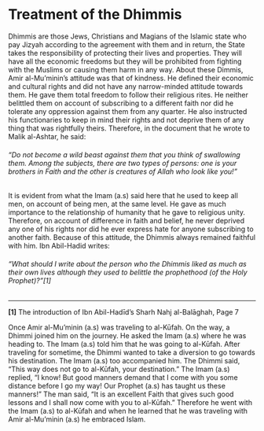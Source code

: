 Treatment of the Dhimmis
========================

Dhimmis are those Jews, Christians and Magians of the Islamic state who
pay Jizyah according to the agreement with them and in return, the State
takes the responsibility of protecting their lives and properties. They
will have all the economic freedoms but they will be prohibited from
fighting with the Muslims or causing them harm in any way. About these
Dimmis, Amir al-Mu’minin’s attitude was that of kindness. He defined
their economic and cultural rights and did not have any narrow-minded
attitude towards them. He gave them total freedom to follow their
religious rites. He neither belittled them on account of subscribing to
a different faith nor did he tolerate any oppression against them from
any quarter. He also instructed his functionaries to keep in mind their
rights and not deprive them of any thing that was rightfully theirs.
Therefore, in the document that he wrote to Malik al-Ashtar, he said:

###### “Do not become a wild beast against them that you think of swallowing them. Among the subjects, there are two types of persons: one is your brothers in Faith and the other is creatures of Allah who look like you!”

It is evident from what the Imam (a.s) said here that he used to keep
all men, on account of being men, at the same level. He gave as much
importance to the relationship of humanity that he gave to religious
unity. Therefore, on account of difference in faith and belief, he never
deprived any one of his rights nor did he ever express hate for anyone
subscribing to another faith. Because of this attitude, the Dhimmis
always remained faithful with him. Ibn Abil-Hadid writes:

###### “What should I write about the person who the *Dhimmis* liked as much as their own lives although they used to belittle the prophethood (of the Holy Prophet)?”[1]

------------------------------------------------------------------------

**[1]** The introduction of Ibn Abil-Hadīd’s Sharh Nahj al-Balāghah,
Page 7

Once Amir al-Mu’minin (a.s) was traveling to al-Kūfah. On the way, a
Dhimmi joined him on the journey. He asked the Imam (a.s) where he was
heading to. The Imam (a.s) told him that he was going to al-Kūfah. After
traveling for sometime, the Dhimmi wanted to take a diversion to go
towards his destination. The Imam (a.s) too accompanied him. The Dhimmi
said, “This way does not go to al-Kūfah, your destination.” The Imam
(a.s) replied, “I know! But good manners demand that I come with you
some distance before I go my way! Our Prophet (a.s) has taught us these
manners!” The man said, “It is an excellent Faith that gives such good
lessons and I shall now come with you to al-Kūfah.” Therefore he went
with the Imam (a.s) to al-Kūfah and when he learned that he was
traveling with Amir al-Mu’minin (a.s) he embraced Islam.

